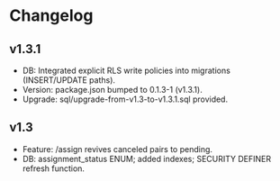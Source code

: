 # Changelog

## v1.3.1
- DB: Integrated explicit RLS write policies into migrations (INSERT/UPDATE paths).
- Version: package.json bumped to 0.1.3-1 (v1.3.1).
- Upgrade: sql/upgrade-from-v1.3-to-v1.3.1.sql provided.

## v1.3
- Feature: /assign revives canceled pairs to pending.
- DB: assignment_status ENUM; added indexes; SECURITY DEFINER refresh function.
